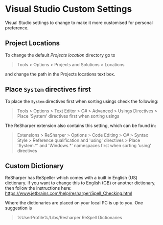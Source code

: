 # Visual Studio Custom Settings

Visual Studio settings to change to make it more customised for personal preference.

## Project Locations

To change the default *Projects location* directory go to

> Tools > Options > Projects and Solutions > Locations

and change the path in the Projects locations text box.

## Place `System` directives first

To place the `System` directives first when sorting usings check the following:

> Tools > Options > Text Editor > C# > Advanced > Usings Directives > Place 'System' directives first when sorting usings

The ReSharper extension also contains this setting, which can be found in:

> Extensions > ReSharper > Options > Code Editing > C# > Syntax Style > Reference qualification and 'using' directives > Place 'System.\*' and 'Windows.\*' namespaces first when sorting 'using' directives

## Custom Dictionary

ReSharper has ReSpeller which comes with a built in English (US) dictionary. If you want to change this to English (GB) or another dictionary, then follow the instructions here:
https://www.jetbrains.com/help/resharper/Spell_Checking.html

Where the dictionaries are placed on your local PC is up to you. One suggestion is

> %UserProfile%/Libs/Resharper ReSpell Dictionaries
